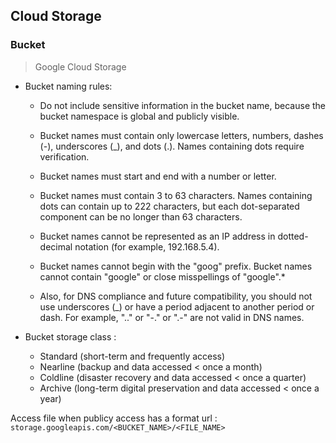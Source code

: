 ## Cloud Storage

### Bucket

> Google Cloud Storage

- Bucket naming rules:

  - Do not include sensitive information in the bucket name, because the bucket namespace is global and publicly visible.

  - Bucket names must contain only lowercase letters, numbers, dashes (-), underscores (\_), and dots (.). Names containing dots require verification.

  - Bucket names must start and end with a number or letter.

  - Bucket names must contain 3 to 63 characters. Names containing dots can contain up to 222 characters, but each dot-separated component can be no longer than 63 characters.

  - Bucket names cannot be represented as an IP address in dotted-decimal notation (for example, 192.168.5.4).

  - Bucket names cannot begin with the "goog" prefix. Bucket names cannot contain "google" or close misspellings of "google".\*

  - Also, for DNS compliance and future compatibility, you should not use underscores (\_) or have a period adjacent to another period or dash. For example, ".." or "-." or ".-" are not valid in DNS names.

- Bucket storage class :
  - Standard (short-term and frequently access)
  - Nearline (backup and data accessed < once a month)
  - Coldline (disaster recovery and data accessed < once a quarter)
  - Archive (long-term digital preservation and data accessed < once a year)</br>

Access file when publicy access has a format url : `storage.googleapis.com/<BUCKET_NAME>/<FILE_NAME>`
